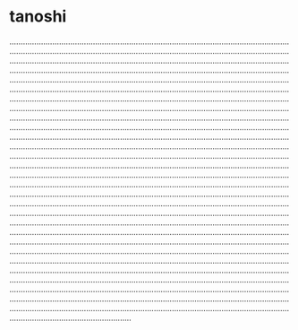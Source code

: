 # tanoshi

..................................................................................................................................................................................................................................................................................................................................................................................................................................................................................................................................................................................................................................................................................................................................................................................................................................................................................................................................................................................................................................................................................................................................................................................................................................................................................................................................................................................................................................................................................................................................................................................................................................................................................................................................................................................................................................................................................................................................................................................................................................................................................................................................................................................................................................................................................................................................................................................................................................................................................................................................................................................................................................................................................................................................................................................................................................................................................................................................................................................................................................................................................................................................................................................................................................................................................................................................................................................................................................................................................................................................................................................................................................................................................................................................................................................................